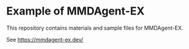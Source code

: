 # Example of MMDAgent-EX

This repository contains materials and sample files for MMDAgent-EX.

See https://mmdagent-ex.dev/ 

